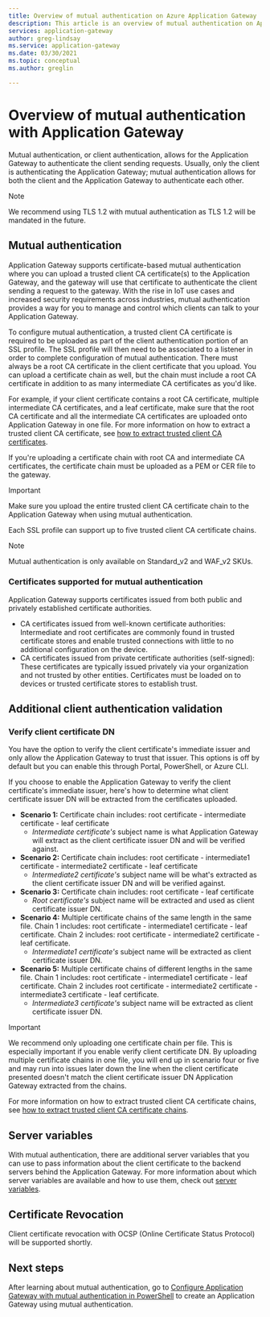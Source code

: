 ```yaml
---
title: Overview of mutual authentication on Azure Application Gateway
description: This article is an overview of mutual authentication on Application Gateway.
services: application-gateway
author: greg-lindsay
ms.service: application-gateway
ms.date: 03/30/2021
ms.topic: conceptual 
ms.author: greglin

---
```

# Overview of mutual authentication with Application Gateway

Mutual authentication, or client authentication, allows for the Application Gateway to authenticate the client sending requests. Usually, only the client is authenticating the Application Gateway; mutual authentication allows for both the client and the Application Gateway to authenticate each other. 

> [!NOTE]
> We recommend using TLS 1.2 with mutual authentication as TLS 1.2 will be mandated in the future. 

## Mutual authentication

Application Gateway supports certificate-based mutual authentication where you can upload a trusted client CA certificate(s) to the Application Gateway, and the gateway will use that certificate to authenticate the client sending a request to the gateway. With the rise in IoT use cases and increased security requirements across industries, mutual authentication provides a way for you to manage and control which clients can talk to your Application Gateway. 

To configure mutual authentication, a trusted client CA certificate is required to be uploaded as part of the client authentication portion of an SSL profile. The SSL profile will then need to be associated to a listener in order to complete configuration of mutual authentication. There must always be a root CA certificate in the client certificate that you upload. You can upload a certificate chain as well, but the chain must include a root CA certificate in addition to as many intermediate CA certificates as you'd like. 

For example, if your client certificate contains a root CA certificate, multiple intermediate CA certificates, and a leaf certificate, make sure that the root CA certificate and all the intermediate CA certificates are uploaded onto Application Gateway in one file. For more information on how to extract a trusted client CA certificate, see [how to extract trusted client CA certificates](./mutual-authentication-certificate-management.md).

If you're uploading a certificate chain with root CA and intermediate CA certificates, the certificate chain must be uploaded as a PEM or CER file to the gateway.

> [!IMPORTANT]
> Make sure you upload the entire trusted client CA certificate chain to the Application Gateway when using mutual authentication. 

Each SSL profile can support up to five trusted client CA certificate chains. 

> [!NOTE] 
> Mutual authentication is only available on Standard_v2 and WAF_v2 SKUs. 

### Certificates supported for mutual authentication

Application Gateway supports certificates issued from both public and privately established certificate authorities.

- CA certificates issued from well-known certificate authorities: Intermediate and root certificates are commonly found in trusted certificate stores and enable trusted connections with little to no additional configuration on the device.
- CA certificates issued from private certificate authorities (self-signed): These certificates are typically issued privately via your organization and not trusted by other entities. Certificates must be loaded on to devices or trusted certificate stores to establish trust.

## Additional client authentication validation

### Verify client certificate DN

You have the option to verify the client certificate's immediate issuer and only allow the Application Gateway to trust that issuer. This options is off by default but you can enable this through Portal, PowerShell, or Azure CLI. 

If you choose to enable the Application Gateway to verify the client certificate's immediate issuer, here's how to determine what client certificate issuer DN will be extracted from the certificates uploaded. 
* **Scenario 1:** Certificate chain includes: root certificate - intermediate certificate - leaf certificate 
    * *Intermediate certificate's* subject name is what Application Gateway will extract as the client certificate issuer DN and will be verified against. 
* **Scenario 2:** Certificate chain includes: root certificate - intermediate1 certificate - intermediate2 certificate - leaf certificate
    * *Intermediate2 certificate's* subject name will be what's extracted as the client certificate issuer DN and will be verified against. 
* **Scenario 3:** Certificate chain includes: root certificate - leaf certificate 
    * *Root certificate's* subject name will be extracted and used as client certificate issuer DN.
* **Scenario 4:** Multiple certificate chains of the same length in the same file. Chain 1 includes: root certificate - intermediate1 certificate - leaf certificate. Chain 2 includes: root certificate - intermediate2 certificate - leaf certificate. 
    * *Intermediate1 certificate's* subject name will be extracted as client certificate issuer DN.  
* **Scenario 5:** Multiple certificate chains of different lengths in the same file. Chain 1 includes: root certificate - intermediate1 certificate - leaf certificate. Chain 2 includes root certificate - intermediate2 certificate - intermediate3 certificate - leaf certificate. 
    * *Intermediate3 certificate's* subject name will be extracted as client certificate issuer DN. 

> [!IMPORTANT]
> We recommend only uploading one certificate chain per file. This is especially important if you enable verify client certificate DN. By uploading multiple certificate chains in one file, you will end up in scenario four or five and may run into issues later down the line when the client certificate presented doesn't match the client certificate issuer DN Application Gateway extracted from the chains. 

For more information on how to extract trusted client CA certificate chains, see [how to extract trusted client CA certificate chains](./mutual-authentication-certificate-management.md).

## Server variables 

With mutual authentication, there are additional server variables that you can use to pass information about the client certificate to the backend servers behind the Application Gateway. For more information about which server variables are available and how to use them, check out [server variables](./rewrite-http-headers-url.md#mutual-authentication-server-variables).

## Certificate Revocation

Client certificate revocation with OCSP (Online Certificate Status Protocol) will be supported shortly. 

## Next steps

After learning about mutual authentication, go to [Configure Application Gateway with mutual authentication in PowerShell](./mutual-authentication-powershell.md) to create an Application Gateway using mutual authentication. 

